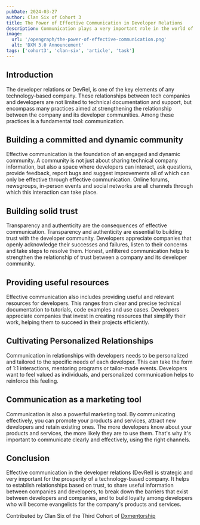 ```yaml
---
pubDate: 2024-03-27
author: Clan Six of Cohort 3 
title: The Power of Effective Communication in Developer Relations
description: Communication plays a very important role in the world of Developer Relations or DevRel, which says effective communication devrel prosper indirectly a company also propere.
image:
  url: '/opengraph/the-power-of-effective-communication.png'
  alt: 'DXM 3.0 Announcement'
tags: ['cohort3', 'clan-six', 'article', 'task']
---
```


## Introduction

The developer relations or DevRel, is one of the key elements of any technology-based company. These relationships between tech companies and developers are not limited to technical documentation and support, but encompass many practices aimed at strengthening the relationship between the company and its developer communities. Among these practices is a fundamental tool: communication.

## Building a committed and dynamic community

Effective communication is the foundation of an engaged and dynamic community. A community is not just about sharing technical company information, but also a space where developers can interact, ask questions, provide feedback, report bugs and suggest improvements all of which can only be effective through effective communication. Online forums, newsgroups, in-person events and social networks are all channels through which this interaction can take place.

## Building solid trust

Transparency and authenticity are the consequences of effective communication. Transparency and authenticity are essential to building trust with the developer community. Developers appreciate companies that openly acknowledge their successes and failures, listen to their concerns and take steps to resolve them. Honest, unfiltered communication helps to strengthen the relationship of trust between a company and its developer community.

## Providing useful resources

Effective communication also includes providing useful and relevant resources for developers. This ranges from clear and precise technical documentation to tutorials, code examples and use cases. Developers appreciate companies that invest in creating resources that simplify their work, helping them to succeed in their projects efficiently.

## Cultivating Personalized Relationships

Communication in relationships with developers needs to be personalized and tailored to the specific needs of each developer. This can take the form of 1:1 interactions, mentoring programs or tailor-made events. Developers want to feel valued as individuals, and personalized communication helps to reinforce this feeling.

## Communication as a marketing tool

Communication is also a powerful marketing tool. By communicating effectively, you can promote your products and services, attract new developers and retain existing ones. The more developers know about your products and services, the more likely they are to use them. That's why it's important to communicate clearly and effectively, using the right channels.

## Conclusion

Effective communication in the developer relations (DevRel) is strategic and very important for the prosperity of a technology-based company. It helps to establish relationships based on trust, to share useful information between companies and developers, to break down the barriers that exist between developers and companies, and to build loyalty among developers who will become evangelists for the company's products and services.

Contributed by Clan Six of the Third Cohort of [Dxmentorship](https://dxmentorship.com)